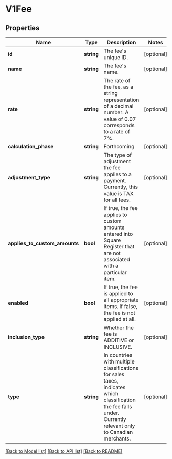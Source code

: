 # V1Fee

## Properties
Name | Type | Description | Notes
------------ | ------------- | ------------- | -------------
**id** | **string** | The fee&#39;s unique ID. | [optional] 
**name** | **string** | The fee&#39;s name. | [optional] 
**rate** | **string** | The rate of the fee, as a string representation of a decimal number. A value of 0.07 corresponds to a rate of 7%. | [optional] 
**calculation_phase** | **string** | Forthcoming | [optional] 
**adjustment_type** | **string** | The type of adjustment the fee applies to a payment. Currently, this value is TAX for all fees. | [optional] 
**applies_to_custom_amounts** | **bool** | If true, the fee applies to custom amounts entered into Square Register that are not associated with a particular item. | [optional] 
**enabled** | **bool** | If true, the fee is applied to all appropriate items. If false, the fee is not applied at all. | [optional] 
**inclusion_type** | **string** | Whether the fee is ADDITIVE or INCLUSIVE. | [optional] 
**type** | **string** | In countries with multiple classifications for sales taxes, indicates which classification the fee falls under. Currently relevant only to Canadian merchants. | [optional] 

[[Back to Model list]](../README.md#documentation-for-models) [[Back to API list]](../README.md#documentation-for-api-endpoints) [[Back to README]](../README.md)


